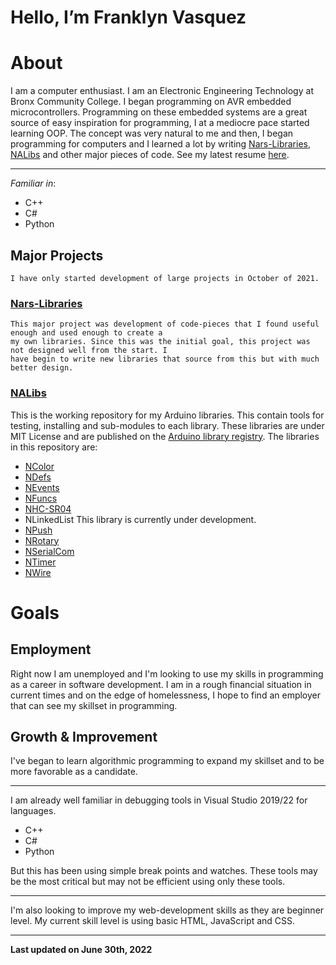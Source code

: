 # Hello, I’m **Franklyn Vasquez**

# About 

  I am a computer enthusiast. I am an Electronic Engineering Technology at Bronx Community College.
  I began programming on AVR embedded microcontrollers. Programming on these embedded systems are a
  great source of easy inspiration for programming, I at a mediocre pace started learning OOP. The
  concept was very natural to me and then, I began programming for computers and I learned a lot by
  writing [Nars-Libraries](https://github.com/Narwhalsss360/Nars-Libraries), [NALibs](https://github.com/Narwhalsss360/NALibs)
  and other major pieces of code. See my latest resume [here](RESUME.md).

-------------------

  *Familiar in*:
  - C++
  - C#
  - Python

## Major Projects

    I have only started development of large projects in October of 2021.

### [Nars-Libraries](https://github.com/Narwhalsss360/Nars-Libraries)

    This major project was development of code-pieces that I found useful enough and used enough to create a
    my own libraries. Since this was the initial goal, this project was not designed well from the start. I 
    have begin to write new libraries that source from this but with much better design.

### [NALibs](https://github.com/Narwhalsss360/NALibs)

  This is the working repository for my Arduino libraries. This contain tools for testing, installing and
  sub-modules to each library. These libraries are under MIT License and are published on the
  [Arduino library registry](https://github.com/arduino/library-registry).
  The libraries in this repository are:
  - [NColor](https://github.com/Narwhalsss360/NColor)
  - [NDefs](https://github.com/Narwhalsss360/NDefs)
  - [NEvents](https://github.com/Narwhalsss360/NEvents)
  - [NFuncs](https://github.com/Narwhalsss360/NFuncs)
  - [NHC-SR04](https://github.com/Narwhalsss360/NHC-SR04)
  - NLinkedList This library is currently under development.
  - [NPush](https://github.com/Narwhalsss360/NPush)
  - [NRotary](https://github.com/Narwhalsss360/NRotary)
  - [NSerialCom](https://github.com/Narwhalsss360/NSerialCom)
  - [NTimer](https://github.com/Narwhalsss360/NTimer)
  - [NWire](https://github.com/Narwhalsss360/NWire)


# Goals

## Employment

  Right now I am unemployed and I'm looking to use my skills in programming as a career in software
  development. I am in a rough financial situation in current times and on the edge of homelessness, 
  I hope to find an employer that can see my skillset in programming.

## Growth & Improvement

  I've began to learn algorithmic programming to expand my skillset and to be more favorable as a
  candidate.

--------------------

  I am already well familiar in debugging tools in Visual Studio 2019/22 for languages.
  - C++
  - C#
  - Python

  But this has been using simple break points and watches. These tools may be the most critical but
  may not be efficient using only these tools.

--------------------

  I'm also looking to improve my web-development skills as they are beginner level. My current skill
  level is using basic HTML, JavaScript and CSS.


<!---This div is to seperate the rest from written on section--->
--------------------

**Last updated on June 30th, 2022**

<!---
Narwhalsss360/Narwhalsss360 is a ✨ special ✨ repository because its `README.md` (this file) appears on your GitHub profile.
You can click the Preview link to take a look at your changes.
--->
